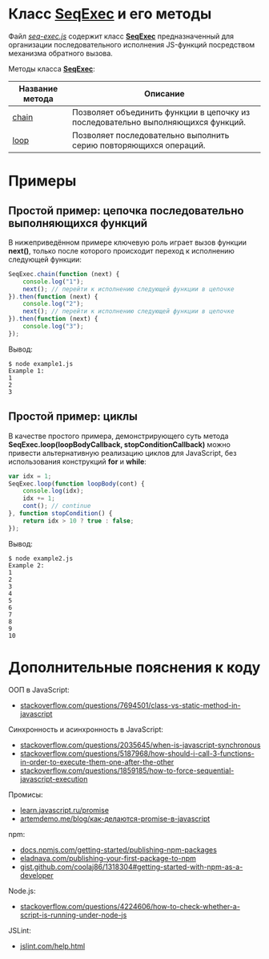 # Класс **[SeqExec](seq-exec.js#L1)** и его методы

Файл *[seq-exec.js](seq-exec.js)* содержит класс **[SeqExec](seq-exec.js#L1)** предназначенный для организации последовательного исполнения JS-функций посредством механизма обратного вызова.

Методы класса **[SeqExec](seq-exec.js#L1)**:

| Название метода         | Описание                                                                         |
| ----------------------- | -------------------------------------------------------------------------------- |
| [chain](seq-exec.js#L9) | Позволяет объединить функции в цепочку из последовательно выполняющихся функций. |
| [loop](seq-exec.js#L38) | Позволяет последовательно выполнить серию повторяющихся операций.                |

# Примеры

## Простой пример: цепочка последовательно выполняющихся функций

В нижеприведённом примере ключевую роль играет вызов функции **next()**, только после которого происходит переход к исполнению следующей функции:

```js
SeqExec.chain(function (next) {
    console.log("1");
    next(); // перейти к исполнению следующей функции в цепочке
}).then(function (next) {
    console.log("2");
    next(); // перейти к исполнению следующей функции в цепочке
}).then(function (next) {
    console.log("3");
});
```

Вывод:

```text
$ node example1.js
Example 1:
1
2
3
```

## Простой пример: циклы

В качестве простого примера, демонстрирующего суть метода **SeqExec.loop(loopBodyCallback, stopConditionCallback)** можно привести альтернативную реализацию циклов для JavaScript, без использования конструкций **for** и **while**:

```js
var idx = 1;
SeqExec.loop(function loopBody(cont) {
    console.log(idx);
    idx += 1;
    cont(); // continue
}, function stopCondition() {
    return idx > 10 ? true : false;
});
```

Вывод:

```text
$ node example2.js
Example 2:
1
2
3
4
5
6
7
8
9
10
``` 

# Дополнительные пояснения к коду

ООП в JavaScript:

- [stackoverflow.com/questions/7694501/class-vs-static-method-in-javascript](https://stackoverflow.com/questions/7694501/class-vs-static-method-in-javascript)

Синхронность и асинхронность в JavaScript:

- [stackoverflow.com/questions/2035645/when-is-javascript-synchronous](https://stackoverflow.com/questions/2035645/when-is-javascript-synchronous)
- [stackoverflow.com/questions/5187968/how-should-i-call-3-functions-in-order-to-execute-them-one-after-the-other](https://stackoverflow.com/questions/5187968/how-should-i-call-3-functions-in-order-to-execute-them-one-after-the-other)
- [stackoverflow.com/questions/1859185/how-to-force-sequential-javascript-execution](https://stackoverflow.com/questions/1859185/how-to-force-sequential-javascript-execution)

Промисы:

- [learn.javascript.ru/promise](https://learn.javascript.ru/promise)
- [artemdemo.me/blog/как-делаются-promise-в-javascript](http://artemdemo.me/blog/%D0%BA%D0%B0%D0%BA-%D0%B4%D0%B5%D0%BB%D0%B0%D1%8E%D1%82%D1%81%D1%8F-promise-%D0%B2-javascript/)

npm:

- [docs.npmjs.com/getting-started/publishing-npm-packages](https://docs.npmjs.com/getting-started/publishing-npm-packages)
- [eladnava.com/publishing-your-first-package-to-npm](https://eladnava.com/publishing-your-first-package-to-npm/)
- [gist.github.com/coolaj86/1318304#getting-started-with-npm-as-a-developer](https://gist.github.com/coolaj86/1318304#getting-started-with-npm-as-a-developer)

Node.js:

- [stackoverflow.com/questions/4224606/how-to-check-whether-a-script-is-running-under-node-js](https://stackoverflow.com/questions/4224606/how-to-check-whether-a-script-is-running-under-node-js)

JSLint:

- [jslint.com/help.html](http://www.jslint.com/help.html)
